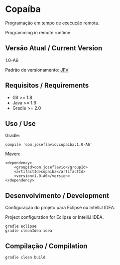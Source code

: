 # Copaíba

Programação em tempo de execução remota.

Programming in remote runtime.

## Versão Atual / Current Version

1.0-A6

Padrão de versionamento: [JFV](http://joseflavio.com/jfv)

## Requisitos / Requirements

* Git >= 1.8
* Java >= 1.6
* Gradle >= 2.0

## Uso / Use

Gradle:

    compile 'com.joseflavio:copaiba:1.0-A6'

Maven:

    <dependency>
        <groupId>com.joseflavio</groupId>
        <artifactId>copaiba</artifactId>
        <version>1.0-A6</version>
    </dependency>

## Desenvolvimento / Development

Configuração do projeto para Eclipse ou IntelliJ IDEA.

Project configuration for Eclipse or IntelliJ IDEA.

    gradle eclipse
    gradle cleanIdea idea

## Compilação / Compilation

    gradle clean build
